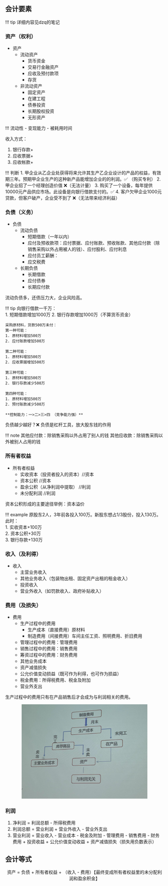 
## 会计要素
!!! tip
    详细内容见dzq的笔记

### 资产（权利）
- 资产
    - 流动资产
        - 货币资金
        - 交易行金融资产
        - 应收及预付款项
        - 存货
    - 非流动资产
        - 固定资产
        - 在建工程
        - 债券投资
        - 长期股权投资
        - 无形资产

!!! 流动性
    - 变现能力
    - 被耗用时间


收入方式：  
1. 银行存款+    
2. 应收票据+    
3. 应收帐款+    


!!! 判断
    1. 甲企业从乙企业处获得将来允许其生产乙企业设计的产品的权益，有效期三年。预期甲企业生产的这种新产品能增加企业的的利润。✅ （购买专利）
    2. 甲企业招了一个经理创造价值 ❌（无法计量）
    3. 购买了一个设备，每年提供10000元产品供应市场。此设备是向银行借款支付的。✅
    4. 客户欠甲企业1000元贷款，但客户破产，企业受不到了 ❌（无法带来经济利益）


### 负债（义务）
- 负债
    - 流动负债
        - 短期借款（一年以内）
        - 应付及预收款项：应付票据、应付账款、预收账款、其他应付款（除销售采购以外占用被人的钱）、应付股利、应付利息
        - 应付员工薪酬：
        - 应交税费
    - 长期负债
        - 长期借款
        - 应付债券
        - 长期应付款


流动负债多，还债压力大，企业风险高。

!!! tip 
    向银行借款一千万：  
    1. 短期借款增加1000万
    2. 银行存款增加1000万（不算货币资金）

    采购原材料，货款500万未付：  
    第一种可能：    
    1. 原材料增加500万
    2. 应付账款增加500万

    第二种可能：    
    1. 原材料增加500万
    2. 应收票据增加500万

    第三种可能：    
    1. 原材料增加500万
    2. 银行存款减少500万

    第四种可能：    
    1. 原材料增加500万
    2. 预付账款减少500万

    **控制能力：一>二>三>四 （竞争能力强）**

负债越少越好？❌ 负债是杠杆工具，放大股东钱的作用

!!! note
    其他应付款：除销售采购以外占用了别人的钱
    其他应收款：除销售采购以外被别人占用的钱


### 所有者权益

- 所有者权益
    - 实收资本（投资者投入的资本）//资本
    - 资本公积 //资本
    - 盈余公积（从净利润中提取） //利润
    - 未分配利润  //利润

资本公积形成的主要途径举例：资本溢价

!!! example
    原股东2人，3年前各投入100万。新股东想占1/3股份，投入130万。 
    此时：  
    1. 实收资本+100万   
    2. 资本公积+30万    
    3. 银行存款+130万   


### 收入（及利得）

- 收入
    - 主营业务收入
    - 其他业务收入（包装物出租、固定资产出租的租金收入）
    - 投资收入
    - 营业外收入（如罚款收入、政府补贴收入）

### 费用（及损失）

- 费用
    - 生产过程中的费用
        - 生产成本（直接费用）原材料
        - 制造费用（间接费用）车间主任工资、照明费用、折旧费用
    - 管理过程中的费用：管理费用
    - 销售过程中的费用：销售费用
    - 筹资过程中的费用：财务费用
    - 其他业务成本
    - 资产减值损失
    - 公允价值变动损益（既可作为利得，也可作为损益）
    - 税金费用：所得税费用、税金及附加
    - 营业外支出

生产过程中的费用只有在产品销售后才会成为与利润相关的费用。

<center>
<img src="../image-2.png" alt="description" width="400"/>
</center>

### 利润
1. 净利润 = 利润总额 - 所得税费用
2. 利润总额 = 营业利润 + 营业外收入 - 营业外支出
3. 营业利润 = 营业收入 - 营业成本 - 税金及附加 - 管理费用 - 销售费用 - 财务费用 + 投资收益 + 公允价值变动收益 + 资产减值损失（损失用负数表示）



## 会计等式
<center>
资产 = 负债 + 所有者权益 + （收入 - 费用）【最终变成所有者权益里的未分配利润和盈余积金】
</center>